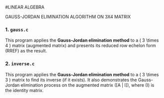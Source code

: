 #LINEAR ALGEBRA

GAUSS-JORDAN ELIMINATION ALGORITHM ON 3X4 MATRIX

### 1. `gauss.c`
This program applies the **Gauss-Jordan elimination method** to a \( 3 \times 4 \) matrix (augmented matrix) and presents its reduced row echelon form (RREF) as the result.

### 2. `inverse.c`
This program applies the **Gauss-Jordan elimination method** to a \( 3 \times 3 \) matrix to find its inverse (if it exists). It also demonstrates the Gauss-Jordan elimination process on the augmented matrix \([A | I]\), where \(I\) is the identity matrix.

